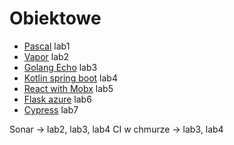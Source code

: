 # Obiektowe

- [Pascal](https://github.com/Gotek12/Obiektowe/tree/lab1) lab1 
- [Vapor](https://github.com/Gotek12/Obiektowe/tree/lab2) lab2  
- [Golang Echo](https://github.com/Gotek12/Obiektowe/tree/lab3) lab3
- [Kotlin spring boot](https://github.com/Gotek12/Obiektowe/tree/lab4) lab4
- [React with Mobx](https://github.com/Gotek12/Obiektowe/tree/lab5) lab5
- [Flask azure](https://github.com/Gotek12/Obiektowe/tree/lab6) lab6
- [Cypress](https://github.com/Gotek12/Obiektowe/tree/lab7) lab7

Sonar -> lab2, lab3, lab4
CI w chmurze -> lab3, lab4
